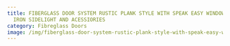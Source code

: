 ```yaml
---
title: FIBERGLASS DOOR SYSTEM RUSTIC PLANK STYLE WITH SPEAK EASY WINDOW WROUGHT
  IRON SIDELIGHT AND ACESSIORIES
category: Fibreglass Doors
image: /img/fiberglass-door-system-rustic-plank-style-with-speak-easy-window-wrought-iron-sidelight-and-acessiories.png
---
```

